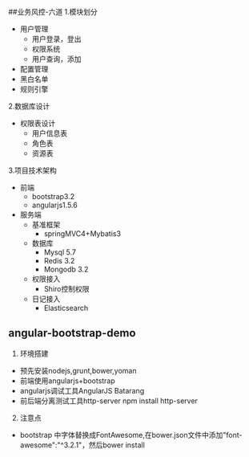 ##业务风控-六道
1.模块划分
- 用户管理
	* 用户登录，登出
	* 权限系统
	* 用户查询，添加
- 配置管理
- 黑白名单
- 规则引擎

2.数据库设计
- 权限表设计
  * 用户信息表
  * 角色表
  * 资源表

3.项目技术架构
* 前端
	- bootstrap3.2
	- angularjs1.5.6
* 服务端
	- 基准框架
	  * springMVC4+Mybatis3
	- 数据库
	  * Mysql 5.7
	  * Redis 3.2
	  * Mongodb 3.2
	- 权限接入
	  * Shiro控制权限
	- 日记接入
	  * Elasticsearch
	  
## angular-bootstrap-demo
1. 环境搭建
  * 预先安装nodejs,grunt,bower,yoman
  * 前端使用angularjs+bootstrap
  * angularjs调试工具AngularJS Batarang
  * 前后端分离测试工具http-server npm install http-server

2. 注意点

  * bootstrap 中字体替换成FontAwesome,在bower.json文件中添加"font-awesome":"^3.2.1"，然后bower install
